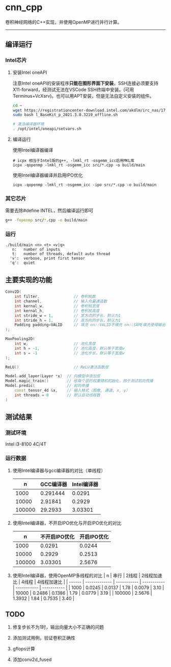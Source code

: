 # cnn_cpp

 卷积神经网络的C++实现，并使用OpenMP进行并行计算。

---

## 编译运行

### Intel芯片

1. 安装Intel oneAPI

   注意Intel oneAPI的安装程序**只能在图形界面下安装**，SSH连接必须要支持X11-forward，经测试无法在VSCode SSH终端中安装。(可用Terminus+VcXsrv)。也可以用APT安装，但是无法自定义安装的组件。

   ```bash
   cd ~
   wget https://registrationcenter-download.intel.com/akdlm/irc_nas/17977/l_BaseKit_p_2021.3.0.3219_offline.sh
   sudo bash l_BaseKit_p_2021.3.0.3219_offline.sh
   
   # 激活编译器环境
   . /opt/intel/oneapi/setvars.sh
   ```

2. 编译运行

   使用Intel编译器编译

   ```
   # icpx 相当于Intel版的g++, -lmkl_rt -osgemm_icc启用MKL库
   icpx -qopenmp -lmkl_rt -osgemm_icc src/*.cpp -o build/main
   ```

   使用Intel编译器编译并启用IPO优化

   ```
   icpx -qopenmp -lmkl_rt -osgemm_icc -ipo src/*.cpp -o build/main
   ```


### 其它芯片

需要去除#define INTEL，然后编译运行即可

```bash
g++ -fopenmp src/*.cpp -o build/main
```

### 运行

```
./build/main <n> <t> <v|q>
   n:   number of inputs
   t:   number of threads, default auto thread
  'v':  verbose, print first tensor
  'q':  quiet
```

## 主要实现的功能

```c++
Conv2D(
    int filter,               // 卷积核数
    int channel,              // 输入向量通道数
    int kernal_w,             // 卷积核宽度
    int kernal_h,             // 卷积核高度
    int stride_w = 1,         // 宽方向的步长，默认为1
    int stride_h = 1,         // 高方向的步长，默认为1
    Padding padding=VALID     // 填充 nn::VALID不填充 nn::SAME填充使得输出与输入大小相同 默认不填充
);
```

```c++
MaxPooling2D(
    int w,                    // 池化宽度
    int h = -1,               // 池化高度，默认等于宽度w
    int s = -1                // 池化步长，默认等于宽度w
);
```

```c++
ReLU()                        // ReLU激活函数层
```

```c++
Model.add_layer(Layer *x)  // 向模型中添加层
Model.magic_train()        // 给每个层的权重随机初始化，用于测试前向传播
Model.predic(              // 前向传播
    const tensor_4d &x,    // 输入格式（图像, 通道, x, y）
    int threads = 0        // 默认自动线程数
)
```

## 测试结果

### 测试环境

Intel i3-8100 4C/4T

### 运行数据

1. 使用Intel编译器与gcc编译器的对比（单线程）

   | n      | GCC编译器 | Intel编译器 |
   | ------ | --------- | ----------- |
   | 1000   | 0.291444  | 0.0291      |
   | 10000  | 2.91841   | 0.2929      |
   | 100000 | 29.2933   | 3.03301     |

2. 使用Intel编译器，不开启IPO优化与开启IPO优化的对比

   | n      | 不开启IPO优化 | 开启IPO优化 |
   | ------ | ------------- | ----------- |
   | 1000   | 0.0291        | 0.0244      |
   | 10000  | 0.2929        | 0.2513      |
   | 100000 | 3.03301       | 2.5676      |

3. 使用Intel编译器，使用OpenMP多线程的对比
   | n      | 串行 | 2线程  | 2线程加速比 | 4线程  | 4线程加速比 |
   | ------ | ------------- | ----------- | ----------- | ----------- | ----------- |
   | 1000   | 0.0245 | 0.0137 | 1.78 | 0.0079 | 3.10 |
   | 10000  | 0.2486 | 0.1386 | 1.79 | 0.0779 | 3.19 |
   | 100000 | 2.5676 | 1.3932 | 1.84 | 0.7535 | 3.40 |

## TODO

1. 修复步长不为1时，输出向量大小不正确的问题

2. 添加测试用例，验证卷积正确性

3. gflops计算

4. 添加conv2d_fused

